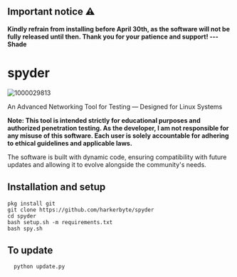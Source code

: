 ## Important notice ⚠️
**Kindly refrain from installing before April 30th, as the software will not be fully released until then. Thank you for your patience and support! --- Shade**

# spyder
![1000029813](https://github.com/user-attachments/assets/527dfa54-35cb-4beb-b63a-d1de210c8265)

An Advanced Networking Tool for Testing — Designed for Linux Systems

**Note: This tool is intended strictly for educational purposes and authorized penetration testing. As the developer, I am not responsible for any misuse of this software. Each user is solely accountable for adhering to ethical guidelines and applicable laws.**

The software is built with dynamic code, ensuring compatibility with future updates and allowing it to evolve alongside the community's needs.

## Installation and setup
```
pkg install git
git clone https://github.com/harkerbyte/spyder
cd spyder
bash setup.sh -m requirements.txt
bash spy.sh
```
## To update
```   python update.py   ```
